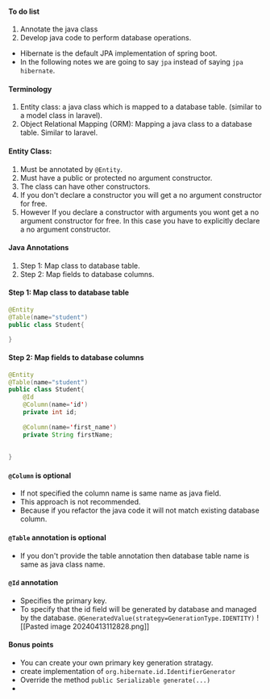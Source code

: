 #### To do list
1. Annotate the java class 
2. Develop java code to perform database operations.

- Hibernate is the default JPA implementation of spring boot.
- In the following notes we are going to say `jpa` instead of saying `jpa hibernate`.

#### Terminology
1. Entity class: a java class which is mapped to a database table. (similar to a model class in laravel).
2. Object Relational Mapping (ORM): Mapping a java class to a database table. Similar to laravel.

#### Entity Class:
1. Must be annotated by `@Entity`.
2. Must have a public or protected no argument constructor.
3. The class can have other constructors.
4. If you don't declare a constructor you will get a no argument constructor for free.
5. However If you declare a constructor with arguments you wont get a no argument constructor for free. In this case you have to explicitly declare a no argument constructor. 
#### Java Annotations
1. Step 1: Map class to database table.
2. Step 2: Map fields to database columns.

#### Step 1: Map class to database table
```java
@Entity
@Table(name="student")
public class Student{

}
```
#### Step 2: Map fields to database columns
```java
@Entity
@Table(name="student")
public class Student{
    @Id
    @Column(name='id')
    private int id;
    
    @Column(name='first_name')
    private String firstName;
    
    
}
```

#### `@Column` is optional
- If not specified the column name is same name as java field.
- This approach is not recommended.
- Because if you refactor the java code it will not match existing database column.

#### `@Table` annotation is optional
- If you don't provide the table annotation then database table name is same as java class name.

#### `@Id` annotation
- Specifies the primary key.
- To specify that the id field will be generated by database and managed by the database. `@GeneratedValue(strategy=GenerationType.IDENTITY)`
![[Pasted image 20240413112828.png]]

#### Bonus points
- You can create your own primary key generation stratagy.
- create implementation of `org.hibernate.id.IdentifierGenerator`
- Override the method `public Serializable generate(...)`
- 
